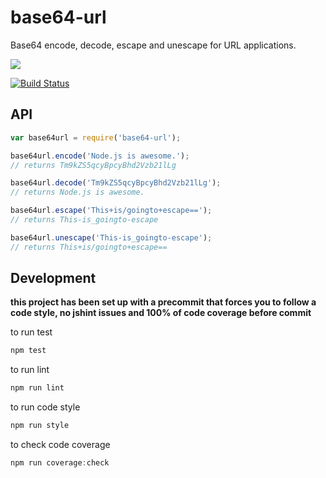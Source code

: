 # base64-url

Base64 encode, decode, escape and unescape for URL applications.

<a href="https://nodei.co/npm/base64-url/"><img src="https://nodei.co/npm/base64-url.png?downloads=true"></a>

[![Build Status](https://travis-ci.org/joaquimserafim/base64-url.png?branch=master)](https://travis-ci.org/joaquimserafim/base64-url)


## API

```js
var base64url = require('base64-url');

base64url.encode('Node.js is awesome.');
// returns Tm9kZS5qcyBpcyBhd2Vzb21lLg

base64url.decode('Tm9kZS5qcyBpcyBhd2Vzb21lLg');
// returns Node.js is awesome.

base64url.escape('This+is/goingto+escape==');
// returns This-is_goingto-escape

base64url.unescape('This-is_goingto-escape');
// returns This+is/goingto+escape==
```


## Development

**this project has been set up with a precommit that forces you to follow a code style, no jshint issues and 100% of code coverage before commit**


to run test
``` js
npm test
```

to run lint
``` js
npm run lint
```

to run code style
``` js
npm run style
```

to check code coverage
``` js
npm run coverage:check
```
